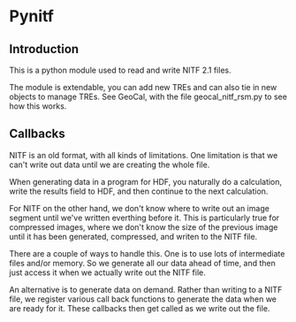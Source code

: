 # Pynitf

## Introduction

This is a python module used to read and write NITF 2.1 files.

The module is extendable, you can add new TREs and can also tie in new objects
to manage TREs. See GeoCal, with the file geocal_nitf_rsm.py to see how this 
works.

## Callbacks

NITF is an old format, with all kinds of limitations. One limitation is that
we can't write out data until we are creating the whole file.

When generating data in a program for HDF, you naturally do a calculation, 
write the results field to HDF, and then continue to the next calculation.

For NITF on the other hand, we don't know where to write out an image segment
until we've written everthing before it. This is particularly true for 
compressed images, where we don't know the size of the previous image until
it has been generated, compressed, and writen to the NITF file.

There are a couple of ways to handle this. One is to use lots of intermediate
files and/or memory. So we generate all our data ahead of time, and then just
access it when we actually write out the NITF file.

An alternative is to generate data on demand. Rather than writing to a NITF 
file, we register various call back functions to generate the data when we
are ready for it. These callbacks then get called as we write out the file.




